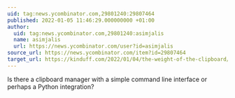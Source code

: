 ```yaml
---
uid: tag:news.ycombinator.com,29801240:29807464
published: 2022-01-05 11:46:29.000000000 +01:00
author:
  uid: tag:news.ycombinator.com,29801240:asimjalis
  name: asimjalis
  url: https://news.ycombinator.com/user?id=asimjalis
source_url: https://news.ycombinator.com/item?id=29807464
target_url: https://kinduff.com/2022/01/04/the-weight-of-the-clipboard/
---
```


Is there a clipboard manager with a simple command line interface or perhaps a Python integration?